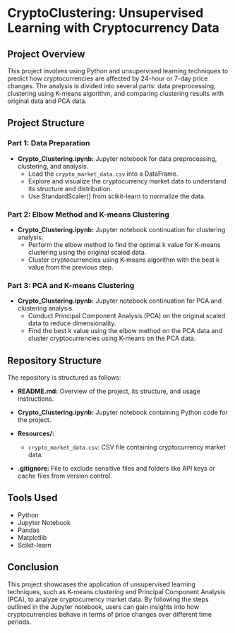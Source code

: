 # CryptoClustering: Unsupervised Learning with Cryptocurrency Data

## Project Overview

This project involves using Python and unsupervised learning techniques to predict how cryptocurrencies are affected by 24-hour or 7-day price changes. The analysis is divided into several parts: data preprocessing, clustering using K-means algorithm, and comparing clustering results with original data and PCA data.

## Project Structure

### Part 1: Data Preparation
- **Crypto_Clustering.ipynb:** Jupyter notebook for data preprocessing, clustering, and analysis.
  - Load the `crypto_market_data.csv` into a DataFrame.
  - Explore and visualize the cryptocurrency market data to understand its structure and distribution.
  - Use StandardScaler() from scikit-learn to normalize the data.

### Part 2: Elbow Method and K-means Clustering
- **Crypto_Clustering.ipynb:** Jupyter notebook continuation for clustering analysis.
  - Perform the elbow method to find the optimal k value for K-means clustering using the original scaled data.
  - Cluster cryptocurrencies using K-means algorithm with the best k value from the previous step.

### Part 3: PCA and K-means Clustering
- **Crypto_Clustering.ipynb:** Jupyter notebook continuation for PCA and clustering analysis.
  - Conduct Principal Component Analysis (PCA) on the original scaled data to reduce dimensionality.
  - Find the best k value using the elbow method on the PCA data and cluster cryptocurrencies using K-means on the PCA data.

## Repository Structure

The repository is structured as follows:

- **README.md:** Overview of the project, its structure, and usage instructions.

- **Crypto_Clustering.ipynb:** Jupyter notebook containing Python code for the project.
  
- **Resources/:**
  - `crypto_market_data.csv`: CSV file containing cryptocurrency market data.

- **.gitignore:** File to exclude sensitive files and folders like API keys or cache files from version control.

## Tools Used

- Python
- Jupyter Notebook
- Pandas
- Matplotlib
- Scikit-learn

## Conclusion
This project showcases the application of unsupervised learning techniques, such as K-means clustering and Principal Component Analysis (PCA), to analyze cryptocurrency market data. By following the steps outlined in the Jupyter notebook, users can gain insights into how cryptocurrencies behave in terms of price changes over different time periods.
